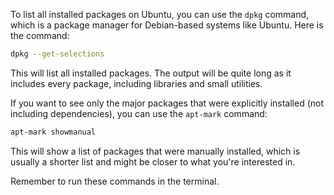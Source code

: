 To list all installed packages on Ubuntu, you can use the `dpkg` command, which is a package manager for Debian-based systems like Ubuntu. Here is the command:

```bash
dpkg --get-selections
```

This will list all installed packages. The output will be quite long as it includes every package, including libraries and small utilities.

If you want to see only the major packages that were explicitly installed (not including dependencies), you can use the `apt-mark` command:

```bash
apt-mark showmanual
```

This will show a list of packages that were manually installed, which is usually a shorter list and might be closer to what you're interested in.

Remember to run these commands in the terminal.
